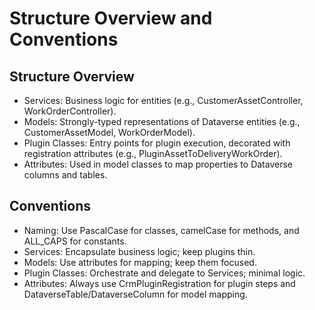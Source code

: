 # Structure Overview and Conventions

## Structure Overview

- Services: Business logic for entities (e.g., CustomerAssetController, WorkOrderController).
- Models: Strongly-typed representations of Dataverse entities (e.g., CustomerAssetModel, WorkOrderModel).
- Plugin Classes: Entry points for plugin execution, decorated with registration attributes (e.g., PluginAssetToDeliveryWorkOrder).
- Attributes: Used in model classes to map properties to Dataverse columns and tables.

## Conventions

- Naming: Use PascalCase for classes, camelCase for methods, and ALL_CAPS for constants.
- Services: Encapsulate business logic; keep plugins thin.
- Models: Use attributes for mapping; keep them focused.
- Plugin Classes: Orchestrate and delegate to Services; minimal logic.
- Attributes: Always use CrmPluginRegistration for plugin steps and DataverseTable/DataverseColumn for model mapping.
